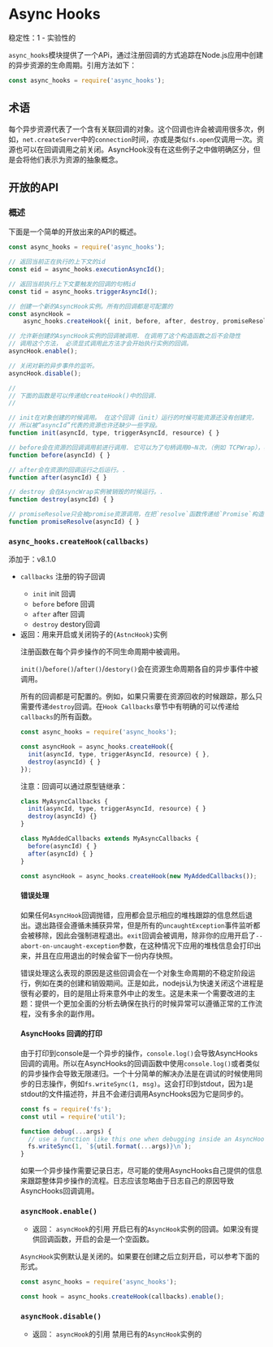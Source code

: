 # Async Hooks

稳定性：1 - 实验性的

`async_hooks`模块提供了一个APi，通过注册回调的方式追踪在Node.js应用中创建的异步资源的生命周期。引用方法如下：
```js
const async_hooks = require('async_hooks');
```

## 术语

每个异步资源代表了一个含有关联回调的对象。这个回调也许会被调用很多次，例如，`net.createServer`中的`connection`时间，亦或是类似`fs.open`仅调用一次。资源也可以在回调调用之前关闭。AsyncHook没有在这些例子之中做明确区分，但是会将他们表示为资源的抽象概念。

## 开放的API

### 概述

下面是一个简单的开放出来的API的概述。
```js
const async_hooks = require('async_hooks');

// 返回当前正在执行的上下文的id
const eid = async_hooks.executionAsyncId();

// 返回当前执行上下文要触发的回调的句柄id
const tid = async_hooks.triggerAsyncId();

// 创建一个新的AsyncHook实例。所有的回调都是可配置的
const asyncHook =
    async_hooks.createHook({ init, before, after, destroy, promiseResolve });

// 允许新创建的AsyncHook实例的回调被调用. 在调用了这个构造函数之后不会隐性
// 调用这个方法， 必须显式调用此方法才会开始执行实例的回调。
asyncHook.enable();

// 关闭对新的异步事件的监听。
asyncHook.disable();

//
// 下面的函数是可以传递给createHook()中的回调.
//

// init在对象创建的时候调用。 在这个回调（init）运行的时候可能资源还没有创建完，
// 所以被“asyncId”代表的资源也许还缺少一些字段。
function init(asyncId, type, triggerAsyncId, resource) { }

// before会在资源的回调调用前进行调用. 它可以为了句柄调用0~N次，（例如 TCPWrap），亦或是为了发起请求只调用一次（例如 FSReqWrap）。
function before(asyncId) { }

// after会在资源的回调运行之后运行。.
function after(asyncId) { }

// destroy 会在AsyncWrap实例被销毁的时候运行。.
function destroy(asyncId) { }

// promiseResolve只会被promise资源调用，在把`resolve`函数传递给`Promise`构造函数的时候才会被调用（或者是直接或通过别的方式使得promise被resolve的时候）。
function promiseResolve(asyncId) { }
```

### `async_hooks.createHook(callbacks)`

添加于：v8.1.0

- `callbacks` <Object> 注册的钩子回调
  - `init` <Function> init 回调
  - `before` <Function> before 回调
  - `after` <Function> after 回调
  - `destroy` <Function> destory回调
- 返回：用来开启或关闭钩子的`{AstncHook}`实例

注册函数在每个异步操作的不同生命周期中被调用。

`init()`/`before()`/`after()`/`destory()`会在资源生命周期各自的异步事件中被调用。

所有的回调都是可配置的。例如，如果只需要在资源回收的时候跟踪，那么只需要传递`destroy`回调。在`Hook Callbacks`章节中有明确的可以传递给`callbacks`的所有函数。

```js
const async_hooks = require('async_hooks');

const asyncHook = async_hooks.createHook({
  init(asyncId, type, triggerAsyncId, resource) { },
  destroy(asyncId) { }
});
```
注意：回调可以通过原型链继承：
```js
class MyAsyncCallbacks {
  init(asyncId, type, triggerAsyncId, resource) { }
  destroy(asyncId) {}
}

class MyAddedCallbacks extends MyAsyncCallbacks {
  before(asyncId) { }
  after(asyncId) { }
}

const asyncHook = async_hooks.createHook(new MyAddedCallbacks());
```

#### 错误处理

如果任何`AsyncHook`回调抛错，应用都会显示相应的堆栈跟踪的信息然后退出。退出路径会遵循未捕获异常，但是所有的`uncaughtException`事件监听都会被移除，因此会强制进程退出。`exit`回调会被调用，除非你的应用开启了`--abort-on-uncaught-exception`参数，在这种情况下应用的堆栈信息会打印出来，并且在应用退出的时候会留下一份内存快照。

错误处理这么表现的原因是这些回调会在一个对象生命周期的不稳定阶段运行，例如在类的创建和销毁期间。正是如此，nodejs认为快速关闭这个进程是很有必要的，目的是阻止将来意外中止的发生。这是未来一个需要改进的主题：提供一个更加全面的分析去确保在执行的时候异常可以遵循正常的工作流程，没有多余的副作用。

#### AsyncHooks 回调的打印

由于打印到console是一个异步的操作，`console.log()`会导致AsyncHooks回调的调用。所以在AsyncHooks的回调函数中使用`console.log()`或者类似的异步操作会导致无限递归。一个十分简单的解决办法是在调试的时候使用同步的日志操作，例如`fs.writeSync(1, msg)`。这会打印到stdout，因为`1`是stdout的文件描述符，并且不会递归调用AsyncHooks因为它是同步的。
```js
const fs = require('fs');
const util = require('util');

function debug(...args) {
  // use a function like this one when debugging inside an AsyncHooks callback
  fs.writeSync(1, `${util.format(...args)}\n`);
}
```
如果一个异步操作需要记录日志，尽可能的使用AsyncHooks自己提供的信息来跟踪整体异步操作的流程。日志应该忽略由于日志自己的原因导致AsyncHooks回调调用。

### `asyncHook.enable()`
- 返回：<AsyncHook> `asyncHook`的引用
开启已有的`AsyncHook`实例的回调。如果没有提供回调函数，开启的会是一个空函数。

`AsyncHook`实例默认是关闭的。如果要在创建之后立刻开启，可以参考下面的形式。
```js
const async_hooks = require('async_hooks');

const hook = async_hooks.createHook(callbacks).enable();
```

### `asyncHook.disable()`
- 返回：<AsyncHook> `asyncHook`的引用
禁用已有的`AsyncHook`实例的




